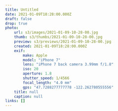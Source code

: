 ```yaml
---
title: Untitled
date: 2021-01-09T18:28:00.000Z
draft: false
drop: true
photo:
    url: s3/images/2021-01-09-10-28-00.jpg
    thumb: s3/thumbs/2021-01-09-10-28-00.jpg
    preview: s3/previews/2021-01-09-10-28-00.jpg
    created: 2021-01-09T18:28:00.000Z
    exif:
        make: Apple
        model: "iPhone 7"
        lens: "iPhone 7 back camera 3.99mm f/1.8"
        iso: 20
        aperture: 1.8
        shutter_speed: 1/4566
        focal_length: "4.0 mm"
        gps: "47.7288277777778 -122.262780555556"
    title: null
    caption: null
links: []
---
```

